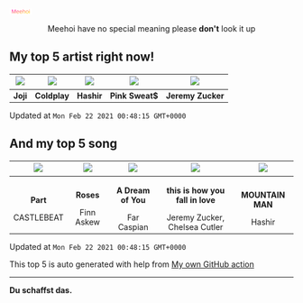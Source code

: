 [![Meehoi Logo](https://github.com/beam41/beam41/raw/master/mh.svg)](http://my.meehoi.me/)
<p align="center">Meehoi have no special meaning please <b>don't</b> look it up</p>

## My top 5 artist right now!
<!-- table start -->
|<img src="https://i.scdn.co/image/50c504c91a2ccd2b5f39837e6261463267b858a2">|<img src="https://i.scdn.co/image/73a21de115738931d6c7760408ed367812b55ccd">|<img src="https://i.scdn.co/image/499751f23c3a5add34c43d74148125e34b26d796">|<img src="https://i.scdn.co/image/b9006fdddd1537877c3d104c525edbb5a608f58d">|<img src="https://i.scdn.co/image/2f11b50c3288556df7e9d991402b80ba079c85f1">|
| :---: | :---: | :---: | :---: | :---: |
|<b>Joji</b>|<b>Coldplay</b>|<b>Hashir</b>|<b>Pink Sweat$</b>|<b>Jeremy Zucker</b>|

Updated at `Mon Feb 22 2021 00:48:15 GMT+0000`
<!-- table end -->

## And my top 5 song
<!-- table song start -->
|<img src="https://i.scdn.co/image/ab67616d00001e0287edab62a48772ccc1892810">|<img src="https://i.scdn.co/image/ab67616d00001e02ef254a02bfad4810a567dd1c">|<img src="https://i.scdn.co/image/ab67616d00001e0265f5361e73ed955d6b5e4be5">|<img src="https://i.scdn.co/image/ab67616d00001e02bdcc1b27dac22bfb3a57c2de">|<img src="https://i.scdn.co/image/ab67616d00001e0239de100539d8acde526844c3">|
| :---: | :---: | :---: | :---: | :---: |
|<p><b>Part</b></p> CASTLEBEAT|<p><b>Roses</b></p> Finn Askew|<p><b>A Dream of You</b></p> Far Caspian|<p><b>this is how you fall in love</b></p> Jeremy Zucker, Chelsea Cutler|<p><b>MOUNTAIN MAN</b></p> Hashir|

Updated at `Mon Feb 22 2021 00:48:15 GMT+0000`
<!-- table song end -->

This top 5 is auto generated with help from [My own GitHub action](https://github.com/beam41/spotify-listening)

---

**Du schaffst das.**
